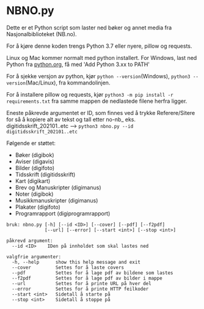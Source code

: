 # NBNO.py
Dette er et Python script som laster ned bøker og annet media fra Nasjonalbiblioteket (NB.no).


For å kjøre denne koden trengs Python 3.7 eller nyere, pillow og requests.

Linux og Mac kommer normalt med python installert.
For Windows, last ned Python fra [python.org](https://www.python.org/downloads/), få med 'Add Python 3.xx to PATH'

For å sjekke versjon av python, kjør `python --version`(Windows), `python3 --version`(Mac/Linux), fra kommandolinjen.

For å installere pillow og requests, kjør `python3 -m pip install -r requirements.txt` fra samme mappen de nedlastede filene herfra ligger.

Eneste påkrevde argumentet er ID, som finnes ved å trykke Referere/Sitere for så å kopiere alt av tekst og tall etter no-nb_ eks. digitidsskrift_202101..etc --> `python3 nbno.py --id digitidsskrift_202101..etc`

Følgende er støttet:
 - Bøker (digibok)
 - Aviser (digavis)
 - Bilder (digifoto)
 - Tidsskrift (digitidsskrift)
 - Kart (digikart)
 - Brev og Manuskripter (digimanus)
 - Noter (digibok)
 - Musikkmanuskripter (digimanus)
 - Plakater (digifoto)
 - Programrapport (digiprogramrapport)
```
bruk: nbno.py [-h] [--id <ID>] [--cover] [--pdf] [--f2pdf]
              [--url] [--error] [--start <int>] [--stop <int>]

påkrevd argument:
  --id <ID>    IDen på innholdet som skal lastes ned

valgfrie argumenter:
  -h, --help      show this help message and exit
  --cover         Settes for å laste covers
  --pdf           Settes for å lage pdf av bildene som lastes
  --f2pdf         Settes for å lage pdf av bilder i mappe
  --url           Settes for å printe URL på hver del
  --error         Settes for å printe HTTP feilkoder
  --start <int>   Sidetall å starte på
  --stop <int>    Sidetall å stoppe på
```
